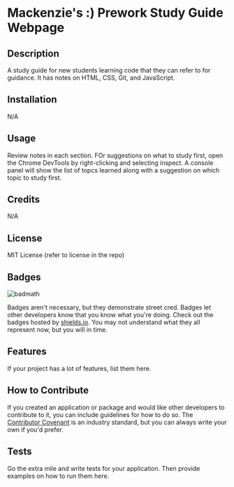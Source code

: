 # Mackenzie's :) Prework Study Guide Webpage

## Description

A study guide for new students learning code that they can refer to for guidance. It has notes on HTML, CSS, Git, and JavaScript. 

## Installation

N/A

## Usage

Review notes in each section. FOr suggestions on what to study first, open the Chrome DevTools by right-clicking and selecting inspect. A console panel will show the list of topcs learned along with a suggestion on which topic to study first.

## Credits

N/A

## License

MIT License (refer to license in the repo)

## Badges

![badmath](https://img.shields.io/github/languages/top/nielsenjared/badmath)

Badges aren't necessary, but they demonstrate street cred. Badges let other developers know that you know what you're doing. Check out the badges hosted by [shields.io](https://shields.io/). You may not understand what they all represent now, but you will in time.

## Features

If your project has a lot of features, list them here.

## How to Contribute

If you created an application or package and would like other developers to contribute to it, you can include guidelines for how to do so. The [Contributor Covenant](https://www.contributor-covenant.org/) is an industry standard, but you can always write your own if you'd prefer.

## Tests

Go the extra mile and write tests for your application. Then provide examples on how to run them here.
